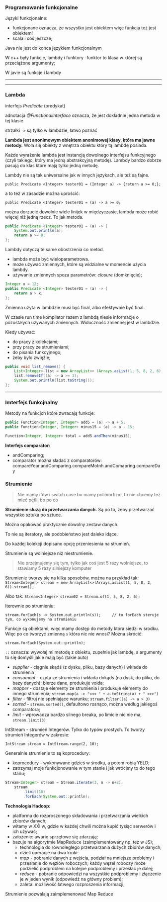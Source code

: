 ### Programowanie funkcjonalne

Języki funkcjonalne:
- funkcjonane oznacza, że wszystko jest obiektem więc funkcja też jest obiektem!
- scala i coś jeszcze;

Java nie jest do końca językiem funkcjonalnym

W c++ były funkcje, lambdy i funktory
-funktor to klasa w której są przeciążone argumenty;

W javie są funkcje i lambdy

---

---

### Lambda

interfejs _Predicate_ (predykat)

adnotacja _@FunctionalInterface_ oznacza, że jest dokładnie jedna metoda w tej klasie

strzałki `->` są tylko w lambdzie, łatwo poznać

**Lambda jest anonimowym obiektem anonimowej klasy, która ma jawne metody.** Woła się obiekty z wnętrza obiektu który tą lambdę posiada.

Każde wyrażenie lambda jest instancją dowolnego interfejsu funkcyjnego (czyli takiego, który ma jedną abstrakcyjną metodę).
Lambdy bardzo dobrze pasują do klas które mają tylko jedną metodę.

Lambdy nie są tak uniwersalne jak w innych językach, ale też są fajne.

`public Predicate <Integer> tester01 = (Integer a) -> {return a >= 0;};`

a to też w zasadzie można uprościć:

`public Predicate <Integer> tester01 = (a) -> a >= 0;`

można dorzucić dowolnie wiele linijek w międzyczasie, lambda może robić więcej niż jedną rzecz. To jak metoda.

```JAVA
public Predicate <Integer> tester01 = (a) -> {
    System.out.println(a);
    return a >= 0;
};
```

Lambdy dotyczą te same obostrzenia co metod.
- lambda może być wieloparametrowa.
- może używać zmiennych, które są widzialne w momencie użycia lambdy.
- używanie zmiennych spoza parametrów: _closure_ (domknięcie);

```JAVA
Integer x = 12;
public Predicate <Integer> tester01 = (a) -> {
    return a > x;
};
```

Zmienna użyta w lambdzie musi być final, albo efektywnie być final.

W czasie run time kompilator razem z lambdą niesie informacje o pozostałych używanych zmiennych. Widoczność zmiennej jest w lambdzie.

Kiedy używać:
- do pracy z kolekcjami;
- przy pracy ze strumieniami;
- do pisania funkcyjnego;
- żeby było zwięźle;

```JAVA
public void list_remove() {
    List<Integer> list = new ArrayList<> (Arrays.asList(1, 5, 8, 2, 6)); // to tworzy nową listę z podanych elementów
    list.removeIf((a) -> a >= 3);                                        // to usuwa z listy wszystko >= 3; można tego użyć tylko dlatego, że używamy laambdy, a lambda implementuje predykat;
    System.out.println(list.toString());
};
```

---

### Imterfejs funkcjnalny

Metody na funkcjch które zwracają funkcje:
```JAVA
public Function<Integer, Integer> add5 = (a) -> a + 5;
public Function<Integer, Integer> minus15 = (a) -> a - 15;

Function<Integer, Integer> total = add5.andThen(minus15);
```


**Interfejs comparator:**
- andComparing;
- comparator można sładać z comparatorów: compareYear.andComparing.compareMotnh.andComapring.compareDay


### Strumienie

> Nie mamy ifów i switch case bo mamy polimorfizm, to nie chcemy też mieć pętli, bo po co

**Strumienie służą do przetwarzania danych.** Są po to, żeby przetwarzać wszystko sztuka po sztuce.

Można opakować praktycznie dowolny zestaw danych.

To nie są iteratory, ale podobieństwo jest daleko idące.

Do każdej kolekcji dopisano opcję przeniesienia na strumień.

Strumienie są wolniejsze niż niestrumienie.
> Nie przejmujemy się tym, tylko jak coś jest 5 razy wolniejsze, to stawiamy 5 razy silniejszy komputer

Strumienie tworzy się na kilka sposobów, można na przykład tak: `Stream<Integer> stream = new ArrayList<>(Arrays.asList(1, 5, 8, 2, 6)).stream();`

Albo tak: `Stream<Integer> stream02 = Stream.of(1, 5, 8, 2, 6);`

Iterownie po strumieniu:

`stream.forEach(s -> System.out.println(s));     // to forEach steruje tym, co wykonujemy na strumieniu`

Funkcje są obiektami, więc mamy dostęp do metody która siedzi w środku. Więc po co tworzyć zmienną `s` która nic nie wnosi? Można skrócić:

`stream.forEach(System.out::println);`

`::` oznacza: wywołaj mi metodę z obiektu, zupełnie jak lambdę, a argumenty to się domyśli jakie mają być (takie auto)

- *_supplier_* - ciągnie skądś (z dysku, pliku, bazy danych) i wkłada do strumienia
- *_consument_* - czyta ze strumienia i wkłada dokądś (na dysk, do pliku, do bazy danych); bierze dane, produkuje voida;
- *_mapper_* - dostaje elementy ze strumienia i produkuje elementy do innego strumienia; `stream.map(a -> "<<< " + a.toString(a) + " >>>")`
- *_filter_* - filtruj nie spełniające warunku; `stream.filter((a) -> a > 3)`
- *_sorted_* - `stream.sorted()`, defaultowo rosnąco, można według jakiegoś comparatora;
- *_limit_* - wprowadza bardzo silnego breaka, po limicie nic nie ma, `stream.limit(3)`

IntStream - strumień Integerów. Tylko do typów prostych. To tworzy strumień Integerów w zakresie:

`IntStream stream = IntStream.range(2, 10);`

Generalnie strumienie to są koprocedury:
- koprocedury - wykonywane gdzieś w środku, a potem robią YELD;
- zatrzymaj moje funkcjonowanie w tym stanie i jak wrócimy to do tego stanu;

```JAVA
Stream<Integer> stream = Stream.iterate(3, n -> n+2);
    stream
        .limit(10)
        .forEach(System.out::println);
```


**Technologia Hadoop:**
- platforma do rozproszonego składowania i przetwarzania wielkich zbiorów danych;
- witamy w XXI w, gdzie w każdej chwili można kupić tysiąc serwerów i ich używać;
- założenie: awarie sprzętowe się zdarzają;
- bazuje na algorytmie MapReduce (zaimplementowany np. też w JS);
    - technologia do równoległego przetwarzania dużych zbiorów danych;
    - dzieli operacje na dwa kroki:
    - _map_ - pobranie danych z wejścia, podział na mniejsze problemy i przesłanie do węzłów roboczych; każdy węzeł roboczy może podzielić podproblem na kolejne podproblemy i przesłać je dalej;
    - _reduce_ - pobranie odpowiedzi na wszystkie podproblemy i złączenie je w jeden wynik (odpowiedź na główny problem);
    - zaleta: możliwość łatwego rozproszenia informacji;

Strumienie pozwalają zaimplemenować Map Reduce
